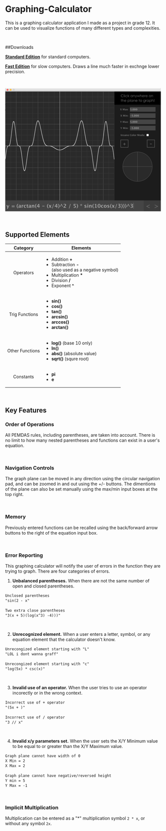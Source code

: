 # Graphing-Calculator
This is a graphing calculator application I made as a project in grade 12. It can be used to visualize functions of many different types and complexities.

</br>

##Downloads

**[Standard Edition](https://github.com/VictorSuciu/README-Assets/blob/master/Graphing-Calculator/Downloads/Graphing_Calculator.jar)** for standard computers.

**[Fast Edition](https://github.com/VictorSuciu/README-Assets/blob/master/Graphing-Calculator/Downloads/Graphing_Calculator.jar)** for slow computers. Draws a line much faster in exchnge lower precision.

</br>

![alt text](https://github.com/VictorSuciu/README-Assets/blob/master/Graphing-Calculator/Images/GC_Example.png)

</br>

## Supported Elements

| Category | Elements |
| :---: | --- |
| Operators | <ul><li>Addition **+**</li><li>Subtraction **-** </br> (also used as a negative symbol)</li><li>Multiplication **\***</li><li>Division **/**</li><li>Exponent **^**</li></ul> |
| Trig Functions | <ul><li>**sin()**</li><li>**cos()**</li><li>**tan()**</li><li>**arcsin()**</li><li>**arccos()**</li><li>**arctan()**</li></ul> |
| Other Functions | <ul><li>**log()** (base 10 only)</li><li>**ln()**</li><li>**abs()** (absolute value)</li><li>**sqrt()** (squre root)</li></ul> |
| Constants | <ul><li>**pi**</li><li>**e**</li></ul> |

</br>

## Key Features

### Order of Operations

All PEMDAS rules, including parentheses, are taken into account. There is no limit to how many nested parentheses and functions can exist in a user's equation. 

</br>

### Navigation Controls

The graph plane can be moved in any direction using the circular navigation pad, and can be zoomed in and out using the +/- buttons. The dimentions of the plane can also be set manually using the max/min input boxes at the top right.

</br>

### Memory

Previously entered functions can be recalled using the back/forward arrow buttons to the right of the equation input box.

</br>

### Error Reporting

This graphing calculator will notify the user of errors in the function they are trying to graph. There are four categories of errors.

1. **Unbalanced parentheses.** When there are not the same number of open and closed parentheses.
```
Unclosed parentheses
"sin(2 - x"

Two extra close parentheses
"3(x + 5)(log(x^3) -4)))"
```

</br>

2. **Unrecognized element.** When a user enters a letter, symbol, or any equation element that the calculator doesn't know.
```
Unrecongized element starting with "L"
"LOL i dont wanna graff"

Unrecongized element starting with "c"
"log(5x) * csc(x)"
```

</br>

3. **Invalid use of an operator.** When the user tries to use an operator incorectly or in the wrong context.
```
Incorrect use of + operator
"(5x + )"

Incorrect use of / operator
"3 // x"
```

</br>

4. **Invalid x/y parameters set.** When the user sets the X/Y Minimum value to be equal to or greater than the X/Y Maximum value.
```
Graph plane cannot have width of 0
X Min = 2
X Max = 2

Graph plane cannot have negative/reversed height
Y min = 5
Y Max = -1
```

</br>

### Implicit Multiplication

Multiplication can be entered as a "\*" multiplication symbol `2 * x`, or without any symbol `2x`.
